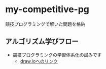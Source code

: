 # my-competitive-pg
競技プログラミングで解いた問題を格納

## アルゴリズム学びフロー

* 競技プログラミングの学習体系化の試みです
    * [draw.ioへのリンク](https://www.draw.io/?lightbox=1&highlight=0000ff&edit=_blank&layers=1&nav=1&title=Algorithm_Hierarchy.xml#Uhttps%3A%2F%2Fraw.githubusercontent.com%2FHiroyuki-Nagata%2Fmy-competitive-pg%2Fmaster%2FAlgorithm_Hierarchy.xml)
